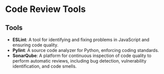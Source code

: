 # Code Review Tools

## Tools
- **ESLint**: A tool for identifying and fixing problems in JavaScript and ensuring code quality.
- **Pylint**: A source code analyzer for Python, enforcing coding standards.
- **SonarQube**: A platform for continuous inspection of code quality to perform automatic reviews, including bug detection, vulnerability identification, and code smells.
